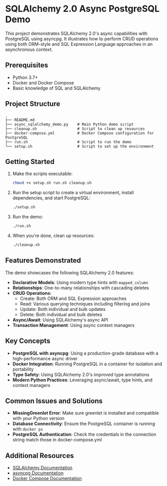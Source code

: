 # SQLAlchemy 2.0 Async PostgreSQL Demo

This project demonstrates SQLAlchemy 2.0's async capabilities with PostgreSQL using asyncpg. It illustrates how to perform CRUD operations using both ORM-style and SQL Expression Language approaches in an asynchronous context.

## Prerequisites

- Python 3.7+
- Docker and Docker Compose
- Basic knowledge of SQL and SQLAlchemy

## Project Structure

```
.
├── README.md
├── async_sqlalchemy_demo.py    # Main Python demo script
├── cleanup.sh                  # Script to clean up resources
├── docker-compose.yml          # Docker Compose configuration for PostgreSQL
├── run.sh                      # Script to run the demo
└── setup.sh                    # Script to set up the environment
```

## Getting Started

1. Make the scripts executable:

   ```bash
   chmod +x setup.sh run.sh cleanup.sh
   ```

2. Run the setup script to create a virtual environment, install dependencies, and start PostgreSQL:

   ```bash
   ./setup.sh
   ```

3. Run the demo:

   ```bash
   ./run.sh
   ```

4. When you're done, clean up resources:

   ```bash
   ./cleanup.sh
   ```

## Features Demonstrated

The demo showcases the following SQLAlchemy 2.0 features:

- **Declarative Models**: Using modern type hints with `mapped_column`
- **Relationships**: One-to-many relationships with cascading deletes
- **CRUD Operations**:
  - Create: Both ORM and SQL Expression approaches
  - Read: Various querying techniques including filtering and joins
  - Update: Both individual and bulk updates
  - Delete: Both individual and bulk deletes
- **Async/Await**: Using SQLAlchemy's async API
- **Transaction Management**: Using async context managers

## Key Concepts

- **PostgreSQL with asyncpg**: Using a production-grade database with a high-performance async driver
- **Docker Integration**: Running PostgreSQL in a container for isolation and portability
- **Type Safety**: Using SQLAlchemy 2.0's improved type annotations
- **Modern Python Practices**: Leveraging async/await, type hints, and context managers

## Common Issues and Solutions

- **MissingGreenlet Error**: Make sure greenlet is installed and compatible with your Python version
- **Database Connectivity**: Ensure the PostgreSQL container is running with `docker ps`
- **PostgreSQL Authentication**: Check the credentials in the connection string match those in docker-compose.yml

## Additional Resources

- [SQLAlchemy Documentation](https://docs.sqlalchemy.org/en/20/)
- [asyncpg Documentation](https://magicstack.github.io/asyncpg/current/)
- [Docker Compose Documentation](https://docs.docker.com/compose/)
